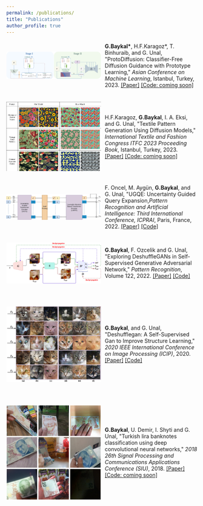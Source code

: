 ```yaml
---
permalink: /publications/
title: "Publications"
author_profile: true
---
```

<style>
img {
  padding-right: 10px;
  padding-bottom: 30px;
  padding-top: 30px;
}
.box {
   display: flex;
   align-items:center;
}
</style>

 
<div class="box">
  <img style="vertical-align:middle; float: left" src="/assets/images/protodiffusion.png" alt="" width="250">
  <span style=""><b>G.Baykal*</b>, H.F.Karagoz*, T. Binhuraib, and G. Unal, "ProtoDiffusion: Classifier-Free Diffusion Guidance with Prototype Learning," <em>Asian Conference on Machine Learning</em>, Istanbul, Turkey, 2023. <a href="https://arxiv.org/abs/2307.01924">[Paper]</a> <a href="/publications">[Code: coming soon]</a></span>
</div>

<div class="box">
  <img style="vertical-align:middle; float: left" src="/assets/images/textile.png" alt="" width="250">
  <span style="">H.F.Karagoz, <b>G.Baykal</b>,  I. A. Eksi, and G. Unal, "Textile Pattern Generation Using Diffusion Models," <em>International Textile and Fashion Congress ITFC 2023 Proceeding Book</em>, Istanbul, Turkey, 2023. <a href="https://arxiv.org/abs/2304.00520">[Paper]</a> <a href="/publications">[Code: coming soon]</a></span>
</div>

<div class="box">
  <img style="vertical-align:middle; float: left" src="/assets/images/ugqe.webp" alt="" width="250">
  <span style="">F. Oncel, M. Aygün, <b>G.Baykal</b>, and G. Unal, "UGQE: Uncertainty Guided Query Expansion,<em>Pattern Recognition and Artificial Intelligence: Third International Conference, ICPRAI</em>, Paris, France, 2022. <a href="https://link.springer.com/chapter/10.1007/978-3-031-09037-0_10">[Paper]</a> <a href="https://github.com/ituvisionlab/ugqe">[Code]</a></span>
</div>

<div class="box">
  <img style="vertical-align:middle; float: left" src="/assets/images/exploring_deshufflegan.jpg" alt="" width="250">
  <span style=""><b>G.Baykal</b>, F. Ozcelik and G. Unal, "Exploring DeshuffleGANs in Self-Supervised Generative Adversarial Network," <em>Pattern Recognition</em>, Volume 122, 2022. <a href="https://www.sciencedirect.com/science/article/pii/S0031320321004167?via%3Dihub">[Paper]</a> <a href="https://github.com/gulcinbaykal/DeshuffleGAN">[Code]</a></span>
</div>

<div class="box">
  <img style="vertical-align:middle; float: left" src="/assets/images/deshufflegan.gif" alt="" width="250">
  <span style=""><b>G.Baykal</b>, and G. Unal, "Deshufflegan: A Self-Supervised Gan to Improve Structure Learning," <em>2020 IEEE International Conference on Image Processing (ICIP)</em>, 2020. <a href="https://ieeexplore.ieee.org/document/9190774">[Paper]</a> <a href="https://github.com/gulcinbaykal/DeshuffleGAN">[Code]</a></span>
</div>

<div class="box">
  <img style="vertical-align:middle; float: left" src="/assets/images/turkish_lira.png" alt="" width="250">
  <span style=""><b>G.Baykal</b>, U. Demir, I. Shyti and G. Unal, "Turkish lira banknotes classification using deep convolutional neural networks," <em>2018 26th Signal Processing and Communications Applications Conference (SIU)</em>, 2018. <a href="https://ieeexplore.ieee.org/document/8404606">[Paper]</a> <a href="/publications">[Code: coming soon]</a></span>
</div>
